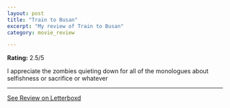 ```yaml
---
layout: post
title: "Train to Busan"
excerpt: "My review of Train to Busan"
category: movie_review

---
```


**Rating:** 2.5/5

I appreciate the zombies quieting down for all of the monologues about selfishness or sacrifice or whatever

<hr>

[See Review on Letterboxd](https://boxd.it/1UqDEX)
